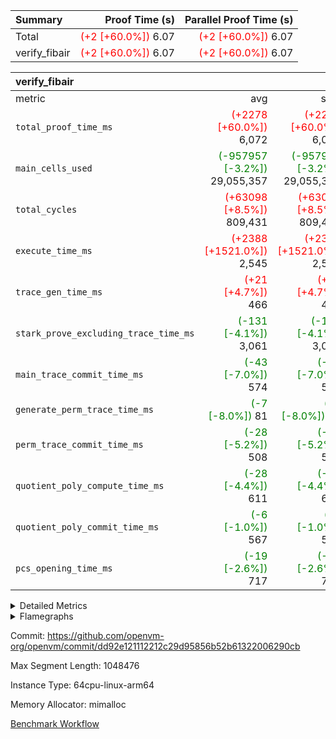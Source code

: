 | Summary | Proof Time (s) | Parallel Proof Time (s) |
|:---|---:|---:|
| Total | <span style='color: red'>(+2 [+60.0%])</span> 6.07 | <span style='color: red'>(+2 [+60.0%])</span> 6.07 |
| verify_fibair | <span style='color: red'>(+2 [+60.0%])</span> 6.07 | <span style='color: red'>(+2 [+60.0%])</span> 6.07 |


| verify_fibair |||||
|:---|---:|---:|---:|---:|
|metric|avg|sum|max|min|
| `total_proof_time_ms ` | <span style='color: red'>(+2278 [+60.0%])</span> 6,072 | <span style='color: red'>(+2278 [+60.0%])</span> 6,072 | <span style='color: red'>(+2278 [+60.0%])</span> 6,072 | <span style='color: red'>(+2278 [+60.0%])</span> 6,072 |
| `main_cells_used     ` | <span style='color: green'>(-957957 [-3.2%])</span> 29,055,357 | <span style='color: green'>(-957957 [-3.2%])</span> 29,055,357 | <span style='color: green'>(-957957 [-3.2%])</span> 29,055,357 | <span style='color: green'>(-957957 [-3.2%])</span> 29,055,357 |
| `total_cycles        ` | <span style='color: red'>(+63098 [+8.5%])</span> 809,431 | <span style='color: red'>(+63098 [+8.5%])</span> 809,431 | <span style='color: red'>(+63098 [+8.5%])</span> 809,431 | <span style='color: red'>(+63098 [+8.5%])</span> 809,431 |
| `execute_time_ms     ` | <span style='color: red'>(+2388 [+1521.0%])</span> 2,545 | <span style='color: red'>(+2388 [+1521.0%])</span> 2,545 | <span style='color: red'>(+2388 [+1521.0%])</span> 2,545 | <span style='color: red'>(+2388 [+1521.0%])</span> 2,545 |
| `trace_gen_time_ms   ` | <span style='color: red'>(+21 [+4.7%])</span> 466 | <span style='color: red'>(+21 [+4.7%])</span> 466 | <span style='color: red'>(+21 [+4.7%])</span> 466 | <span style='color: red'>(+21 [+4.7%])</span> 466 |
| `stark_prove_excluding_trace_time_ms` | <span style='color: green'>(-131 [-4.1%])</span> 3,061 | <span style='color: green'>(-131 [-4.1%])</span> 3,061 | <span style='color: green'>(-131 [-4.1%])</span> 3,061 | <span style='color: green'>(-131 [-4.1%])</span> 3,061 |
| `main_trace_commit_time_ms` | <span style='color: green'>(-43 [-7.0%])</span> 574 | <span style='color: green'>(-43 [-7.0%])</span> 574 | <span style='color: green'>(-43 [-7.0%])</span> 574 | <span style='color: green'>(-43 [-7.0%])</span> 574 |
| `generate_perm_trace_time_ms` | <span style='color: green'>(-7 [-8.0%])</span> 81 | <span style='color: green'>(-7 [-8.0%])</span> 81 | <span style='color: green'>(-7 [-8.0%])</span> 81 | <span style='color: green'>(-7 [-8.0%])</span> 81 |
| `perm_trace_commit_time_ms` | <span style='color: green'>(-28 [-5.2%])</span> 508 | <span style='color: green'>(-28 [-5.2%])</span> 508 | <span style='color: green'>(-28 [-5.2%])</span> 508 | <span style='color: green'>(-28 [-5.2%])</span> 508 |
| `quotient_poly_compute_time_ms` | <span style='color: green'>(-28 [-4.4%])</span> 611 | <span style='color: green'>(-28 [-4.4%])</span> 611 | <span style='color: green'>(-28 [-4.4%])</span> 611 | <span style='color: green'>(-28 [-4.4%])</span> 611 |
| `quotient_poly_commit_time_ms` | <span style='color: green'>(-6 [-1.0%])</span> 567 | <span style='color: green'>(-6 [-1.0%])</span> 567 | <span style='color: green'>(-6 [-1.0%])</span> 567 | <span style='color: green'>(-6 [-1.0%])</span> 567 |
| `pcs_opening_time_ms ` | <span style='color: green'>(-19 [-2.6%])</span> 717 | <span style='color: green'>(-19 [-2.6%])</span> 717 | <span style='color: green'>(-19 [-2.6%])</span> 717 | <span style='color: green'>(-19 [-2.6%])</span> 717 |



<details>
<summary>Detailed Metrics</summary>

|  | verify_program_compile_ms | total_cells | stark_prove_excluding_trace_time_ms | quotient_poly_compute_time_ms | quotient_poly_commit_time_ms | perm_trace_commit_time_ms | pcs_opening_time_ms | main_trace_commit_time_ms |
| --- | --- | --- | --- | --- | --- | --- | --- |
|  | 3 | 65,536 | 66 | 3 | 13 | 0 | 31 | 17 | 

| air_name | rows | quotient_deg | main_cols | interactions | constraints | cells |
| --- | --- | --- | --- | --- | --- | --- |
| AccessAdapterAir<2> |  | 4 |  | 5 | 12 |  | 
| AccessAdapterAir<4> |  | 4 |  | 5 | 12 |  | 
| AccessAdapterAir<8> |  | 4 |  | 5 | 12 |  | 
| FibonacciAir | 32,768 | 1 | 2 |  | 5 | 65,536 | 
| FriReducedOpeningAir |  | 4 |  | 35 | 59 |  | 
| NativePoseidon2Air<BabyBearParameters>, 1> |  | 4 |  | 31 | 302 |  | 
| PhantomAir |  | 4 |  | 3 | 4 |  | 
| ProgramAir |  | 1 |  | 1 | 4 |  | 
| VariableRangeCheckerAir |  | 1 |  | 1 | 4 |  | 
| VmAirWrapper<BranchNativeAdapterAir, BranchEqualCoreAir<1> |  | 2 |  | 11 | 23 |  | 
| VmAirWrapper<JalNativeAdapterAir, JalCoreAir> |  | 4 |  | 7 | 6 |  | 
| VmAirWrapper<NativeAdapterAir<2, 0>, PublicValuesCoreAir> |  | 4 |  | 11 | 22 |  | 
| VmAirWrapper<NativeAdapterAir<2, 1>, FieldArithmeticCoreAir> |  | 4 |  | 15 | 23 |  | 
| VmAirWrapper<NativeLoadStoreAdapterAir<1>, NativeLoadStoreCoreAir<1> |  | 4 |  | 15 | 24 |  | 
| VmAirWrapper<NativeVectorizedAdapterAir<4>, FieldExtensionCoreAir> |  | 4 |  | 15 | 23 |  | 
| VmConnectorAir |  | 4 |  | 3 | 8 |  | 
| VolatileBoundaryAir |  | 4 |  | 4 | 16 |  | 

| group | trace_gen_time_ms | total_proof_time_ms | total_cycles | total_cells | stark_prove_excluding_trace_time_ms | quotient_poly_compute_time_ms | quotient_poly_commit_time_ms | perm_trace_commit_time_ms | pcs_opening_time_ms | main_trace_commit_time_ms | main_cells_used | generate_perm_trace_time_ms | execute_time_ms |
| --- | --- | --- | --- | --- | --- | --- | --- | --- | --- | --- | --- | --- | --- |
| verify_fibair | 466 | 6,072 | 809,431 | 82,728,984 | 3,061 | 611 | 567 | 508 | 717 | 574 | 29,055,357 | 81 | 2,545 | 

| group | air_name | rows | prep_cols | perm_cols | main_cols | cells |
| --- | --- | --- | --- | --- | --- | --- |
| verify_fibair | AccessAdapterAir<2> | 131,072 |  | 16 | 11 | 3,538,944 | 
| verify_fibair | AccessAdapterAir<4> | 65,536 |  | 16 | 13 | 1,900,544 | 
| verify_fibair | AccessAdapterAir<8> | 32,768 |  | 16 | 17 | 1,081,344 | 
| verify_fibair | FriReducedOpeningAir | 512 |  | 76 | 64 | 71,680 | 
| verify_fibair | NativePoseidon2Air<BabyBearParameters>, 1> | 8,192 |  | 36 | 348 | 3,145,728 | 
| verify_fibair | PhantomAir | 32,768 |  | 8 | 6 | 458,752 | 
| verify_fibair | ProgramAir | 8,192 |  | 8 | 10 | 147,456 | 
| verify_fibair | VariableRangeCheckerAir | 262,144 | 2 | 8 | 1 | 2,359,296 | 
| verify_fibair | VmAirWrapper<BranchNativeAdapterAir, BranchEqualCoreAir<1> | 262,144 |  | 28 | 23 | 13,369,344 | 
| verify_fibair | VmAirWrapper<JalNativeAdapterAir, JalCoreAir> | 32,768 |  | 12 | 10 | 720,896 | 
| verify_fibair | VmAirWrapper<NativeAdapterAir<2, 1>, FieldArithmeticCoreAir> | 524,288 |  | 20 | 30 | 26,214,400 | 
| verify_fibair | VmAirWrapper<NativeLoadStoreAdapterAir<1>, NativeLoadStoreCoreAir<1> | 524,288 |  | 20 | 31 | 26,738,688 | 
| verify_fibair | VmAirWrapper<NativeVectorizedAdapterAir<4>, FieldExtensionCoreAir> | 8,192 |  | 20 | 40 | 491,520 | 
| verify_fibair | VmConnectorAir | 2 | 1 | 8 | 4 | 24 | 
| verify_fibair | VolatileBoundaryAir | 131,072 |  | 8 | 11 | 2,490,368 | 

| group | air_name | dsl_ir | opcode | cells_used |
| --- | --- | --- | --- | --- |
| verify_fibair | <BranchNativeAdapterAir,BranchEqualCoreAir<1>> | AssertEqE | BNE | 3,956 | 
| verify_fibair | <BranchNativeAdapterAir,BranchEqualCoreAir<1>> | AssertEqEI | BNE | 92 | 
| verify_fibair | <BranchNativeAdapterAir,BranchEqualCoreAir<1>> | AssertEqF | BNE | 163,024 | 
| verify_fibair | <BranchNativeAdapterAir,BranchEqualCoreAir<1>> | AssertEqV | BNE | 14,697 | 
| verify_fibair | <BranchNativeAdapterAir,BranchEqualCoreAir<1>> | AssertEqVI | BNE | 460 | 
| verify_fibair | <BranchNativeAdapterAir,BranchEqualCoreAir<1>> | For | BNE | 1,976,689 | 
| verify_fibair | <BranchNativeAdapterAir,BranchEqualCoreAir<1>> | IfEq | BNE | 24,817 | 
| verify_fibair | <BranchNativeAdapterAir,BranchEqualCoreAir<1>> | IfEqI | BNE | 350,543 | 
| verify_fibair | <BranchNativeAdapterAir,BranchEqualCoreAir<1>> | IfNe | BEQ | 167,831 | 
| verify_fibair | <BranchNativeAdapterAir,BranchEqualCoreAir<1>> | IfNeI | BEQ | 14,559 | 
| verify_fibair | <BranchNativeAdapterAir,BranchEqualCoreAir<1>> | ZipFor | BNE | 395,255 | 
| verify_fibair | <JalNativeAdapterAir,JalCoreAir> |  | JAL | 10 | 
| verify_fibair | <JalNativeAdapterAir,JalCoreAir> | For | JAL | 124,610 | 
| verify_fibair | <JalNativeAdapterAir,JalCoreAir> | IfEqI | JAL | 49,340 | 
| verify_fibair | <JalNativeAdapterAir,JalCoreAir> | IfNe | JAL | 20 | 
| verify_fibair | <JalNativeAdapterAir,JalCoreAir> | ZipFor | JAL | 18,190 | 
| verify_fibair | <NativeAdapterAir<2, 1>,FieldArithmeticCoreAir> | AddEI | ADD | 246,360 | 
| verify_fibair | <NativeAdapterAir<2, 1>,FieldArithmeticCoreAir> | AddF | ADD | 39,990 | 
| verify_fibair | <NativeAdapterAir<2, 1>,FieldArithmeticCoreAir> | AddFI | ADD | 50,160 | 
| verify_fibair | <NativeAdapterAir<2, 1>,FieldArithmeticCoreAir> | AddV | ADD | 282,720 | 
| verify_fibair | <NativeAdapterAir<2, 1>,FieldArithmeticCoreAir> | AddVI | ADD | 2,051,220 | 
| verify_fibair | <NativeAdapterAir<2, 1>,FieldArithmeticCoreAir> | Alloc | ADD | 735,960 | 
| verify_fibair | <NativeAdapterAir<2, 1>,FieldArithmeticCoreAir> | Alloc | MUL | 454,980 | 
| verify_fibair | <NativeAdapterAir<2, 1>,FieldArithmeticCoreAir> | DivFIN | DIV | 90 | 
| verify_fibair | <NativeAdapterAir<2, 1>,FieldArithmeticCoreAir> | For | ADD | 2,204,460 | 
| verify_fibair | <NativeAdapterAir<2, 1>,FieldArithmeticCoreAir> | LoadE | ADD | 99,540 | 
| verify_fibair | <NativeAdapterAir<2, 1>,FieldArithmeticCoreAir> | LoadE | MUL | 99,540 | 
| verify_fibair | <NativeAdapterAir<2, 1>,FieldArithmeticCoreAir> | LoadF | ADD | 18,240 | 
| verify_fibair | <NativeAdapterAir<2, 1>,FieldArithmeticCoreAir> | LoadF | MUL | 10,440 | 
| verify_fibair | <NativeAdapterAir<2, 1>,FieldArithmeticCoreAir> | LoadHeapPtr | ADD | 30 | 
| verify_fibair | <NativeAdapterAir<2, 1>,FieldArithmeticCoreAir> | LoadV | ADD | 323,790 | 
| verify_fibair | <NativeAdapterAir<2, 1>,FieldArithmeticCoreAir> | LoadV | MUL | 195,180 | 
| verify_fibair | <NativeAdapterAir<2, 1>,FieldArithmeticCoreAir> | MulEF | MUL | 75,840 | 
| verify_fibair | <NativeAdapterAir<2, 1>,FieldArithmeticCoreAir> | MulF | MUL | 128,310 | 
| verify_fibair | <NativeAdapterAir<2, 1>,FieldArithmeticCoreAir> | MulFI | MUL | 40,020 | 
| verify_fibair | <NativeAdapterAir<2, 1>,FieldArithmeticCoreAir> | MulVI | MUL | 298,050 | 
| verify_fibair | <NativeAdapterAir<2, 1>,FieldArithmeticCoreAir> | StoreE | ADD | 23,940 | 
| verify_fibair | <NativeAdapterAir<2, 1>,FieldArithmeticCoreAir> | StoreE | MUL | 23,940 | 
| verify_fibair | <NativeAdapterAir<2, 1>,FieldArithmeticCoreAir> | StoreF | ADD | 156,690 | 
| verify_fibair | <NativeAdapterAir<2, 1>,FieldArithmeticCoreAir> | StoreF | MUL | 300 | 
| verify_fibair | <NativeAdapterAir<2, 1>,FieldArithmeticCoreAir> | StoreHeapPtr | ADD | 30 | 
| verify_fibair | <NativeAdapterAir<2, 1>,FieldArithmeticCoreAir> | StoreHintWord | ADD | 1,838,250 | 
| verify_fibair | <NativeAdapterAir<2, 1>,FieldArithmeticCoreAir> | StoreV | ADD | 70,050 | 
| verify_fibair | <NativeAdapterAir<2, 1>,FieldArithmeticCoreAir> | StoreV | MUL | 49,350 | 
| verify_fibair | <NativeAdapterAir<2, 1>,FieldArithmeticCoreAir> | SubEF | SUB | 3,930 | 
| verify_fibair | <NativeAdapterAir<2, 1>,FieldArithmeticCoreAir> | SubEI | ADD | 240 | 
| verify_fibair | <NativeAdapterAir<2, 1>,FieldArithmeticCoreAir> | SubFI | SUB | 39,990 | 
| verify_fibair | <NativeAdapterAir<2, 1>,FieldArithmeticCoreAir> | SubV | SUB | 112,170 | 
| verify_fibair | <NativeAdapterAir<2, 1>,FieldArithmeticCoreAir> | SubVI | SUB | 22,350 | 
| verify_fibair | <NativeAdapterAir<2, 1>,FieldArithmeticCoreAir> | SubVIN | SUB | 18,900 | 
| verify_fibair | <NativeAdapterAir<2, 1>,FieldArithmeticCoreAir> | UnsafeCastVF | ADD | 30 | 
| verify_fibair | <NativeAdapterAir<2, 1>,FieldArithmeticCoreAir> | ZipFor | ADD | 683,190 | 
| verify_fibair | <NativeLoadStoreAdapterAir<1>,NativeLoadStoreCoreAir<1>> |  | STOREW | 31 | 
| verify_fibair | <NativeLoadStoreAdapterAir<1>,NativeLoadStoreCoreAir<1>> | AddEFFI | LOADW | 3,534 | 
| verify_fibair | <NativeLoadStoreAdapterAir<1>,NativeLoadStoreCoreAir<1>> | AddEFFI | STOREW | 10,602 | 
| verify_fibair | <NativeLoadStoreAdapterAir<1>,NativeLoadStoreCoreAir<1>> | Alloc | LOADW | 760,492 | 
| verify_fibair | <NativeLoadStoreAdapterAir<1>,NativeLoadStoreCoreAir<1>> | DivEIN | STOREW | 124 | 
| verify_fibair | <NativeLoadStoreAdapterAir<1>,NativeLoadStoreCoreAir<1>> | For | LOADW | 28,861 | 
| verify_fibair | <NativeLoadStoreAdapterAir<1>,NativeLoadStoreCoreAir<1>> | For | STOREW | 357,430 | 
| verify_fibair | <NativeLoadStoreAdapterAir<1>,NativeLoadStoreCoreAir<1>> | ImmE | STOREW | 26,288 | 
| verify_fibair | <NativeLoadStoreAdapterAir<1>,NativeLoadStoreCoreAir<1>> | ImmF | STOREW | 248,961 | 
| verify_fibair | <NativeLoadStoreAdapterAir<1>,NativeLoadStoreCoreAir<1>> | ImmV | STOREW | 302,622 | 
| verify_fibair | <NativeLoadStoreAdapterAir<1>,NativeLoadStoreCoreAir<1>> | LoadE | LOADW | 668,112 | 
| verify_fibair | <NativeLoadStoreAdapterAir<1>,NativeLoadStoreCoreAir<1>> | LoadF | LOADW | 607,445 | 
| verify_fibair | <NativeLoadStoreAdapterAir<1>,NativeLoadStoreCoreAir<1>> | LoadV | LOADW | 1,402,409 | 
| verify_fibair | <NativeLoadStoreAdapterAir<1>,NativeLoadStoreCoreAir<1>> | MulEI | STOREW | 9,548 | 
| verify_fibair | <NativeLoadStoreAdapterAir<1>,NativeLoadStoreCoreAir<1>> | StoreE | STOREW | 825,592 | 
| verify_fibair | <NativeLoadStoreAdapterAir<1>,NativeLoadStoreCoreAir<1>> | StoreF | STOREW | 370,233 | 
| verify_fibair | <NativeLoadStoreAdapterAir<1>,NativeLoadStoreCoreAir<1>> | StoreHintWord | SHINTW | 2,231,194 | 
| verify_fibair | <NativeLoadStoreAdapterAir<1>,NativeLoadStoreCoreAir<1>> | StoreV | STOREW | 634,353 | 
| verify_fibair | <NativeLoadStoreAdapterAir<1>,NativeLoadStoreCoreAir<1>> | SubEF | LOADW | 12,183 | 
| verify_fibair | <NativeLoadStoreAdapterAir<1>,NativeLoadStoreCoreAir<1>> | ZipFor | LOADW | 85,064 | 
| verify_fibair | <NativeVectorizedAdapterAir<4>,FieldExtensionCoreAir> | AddE | FE4ADD | 57,960 | 
| verify_fibair | <NativeVectorizedAdapterAir<4>,FieldExtensionCoreAir> | DivE | BBE4DIV | 30,320 | 
| verify_fibair | <NativeVectorizedAdapterAir<4>,FieldExtensionCoreAir> | DivEIN | BBE4DIV | 40 | 
| verify_fibair | <NativeVectorizedAdapterAir<4>,FieldExtensionCoreAir> | MulE | BBE4MUL | 108,680 | 
| verify_fibair | <NativeVectorizedAdapterAir<4>,FieldExtensionCoreAir> | MulEI | BBE4MUL | 3,080 | 
| verify_fibair | <NativeVectorizedAdapterAir<4>,FieldExtensionCoreAir> | SubE | FE4SUB | 75,680 | 
| verify_fibair | Arc<BabyBearParameters>, 1> | Poseidon2CompressBabyBear | COMP_POS2 | 2,470,104 | 
| verify_fibair | Arc<BabyBearParameters>, 1> | Poseidon2PermuteBabyBear | PERM_POS2 | 257,520 | 
| verify_fibair | FriReducedOpeningAir | FriReducedOpening | FRI_REDUCED_OPENING | 21,504 | 
| verify_fibair | PhantomAir | HintBitsF | PHANTOM | 258 | 
| verify_fibair | PhantomAir | HintInputVec | PHANTOM | 56,196 | 
| verify_fibair | PhantomAir | PrintV | PHANTOM | 42,588 | 

| group | chip_name | rows_used |
| --- | --- | --- |
| verify_fibair | <BranchNativeAdapterAir,BranchEqualCoreAir<1>> | 135,301 | 
| verify_fibair | <JalNativeAdapterAir,JalCoreAir> | 19,217 | 
| verify_fibair | <NativeAdapterAir<2, 1>,FieldArithmeticCoreAir> | 346,609 | 
| verify_fibair | <NativeLoadStoreAdapterAir<1>,NativeLoadStoreCoreAir<1>> | 276,939 | 
| verify_fibair | <NativeVectorizedAdapterAir<4>,FieldExtensionCoreAir> | 6,894 | 
| verify_fibair | AccessAdapter<2> | 95,774 | 
| verify_fibair | AccessAdapter<4> | 47,888 | 
| verify_fibair | AccessAdapter<8> | 17,106 | 
| verify_fibair | Arc<BabyBearParameters>, 1> | 7,838 | 
| verify_fibair | Boundary | 128,102 | 
| verify_fibair | FriReducedOpeningAir | 336 | 
| verify_fibair | PhantomAir | 16,507 | 
| verify_fibair | ProgramChip | 5,821 | 
| verify_fibair | VariableRangeCheckerAir | 262,144 | 
| verify_fibair | VmConnectorAir | 2 | 

| group | dsl_ir | opcode | frequency |
| --- | --- | --- | --- |
| verify_fibair |  | JAL | 1 | 
| verify_fibair |  | STOREW | 2 | 
| verify_fibair | AddE | FE4ADD | 1,449 | 
| verify_fibair | AddEFFI | LOADW | 114 | 
| verify_fibair | AddEFFI | STOREW | 342 | 
| verify_fibair | AddEI | ADD | 8,212 | 
| verify_fibair | AddF | ADD | 1,333 | 
| verify_fibair | AddFI | ADD | 1,672 | 
| verify_fibair | AddV | ADD | 9,424 | 
| verify_fibair | AddVI | ADD | 68,374 | 
| verify_fibair | Alloc | ADD | 24,532 | 
| verify_fibair | Alloc | LOADW | 24,532 | 
| verify_fibair | Alloc | MUL | 15,166 | 
| verify_fibair | AssertEqE | BNE | 172 | 
| verify_fibair | AssertEqEI | BNE | 4 | 
| verify_fibair | AssertEqF | BNE | 7,088 | 
| verify_fibair | AssertEqV | BNE | 639 | 
| verify_fibair | AssertEqVI | BNE | 20 | 
| verify_fibair | DivE | BBE4DIV | 758 | 
| verify_fibair | DivEIN | BBE4DIV | 1 | 
| verify_fibair | DivEIN | STOREW | 4 | 
| verify_fibair | DivFIN | DIV | 3 | 
| verify_fibair | For | ADD | 73,482 | 
| verify_fibair | For | BNE | 85,943 | 
| verify_fibair | For | JAL | 12,461 | 
| verify_fibair | For | LOADW | 931 | 
| verify_fibair | For | STOREW | 11,530 | 
| verify_fibair | FriReducedOpening | FRI_REDUCED_OPENING | 126 | 
| verify_fibair | HintBitsF | PHANTOM | 43 | 
| verify_fibair | HintInputVec | PHANTOM | 9,366 | 
| verify_fibair | IfEq | BNE | 1,079 | 
| verify_fibair | IfEqI | BNE | 15,241 | 
| verify_fibair | IfEqI | JAL | 4,934 | 
| verify_fibair | IfNe | BEQ | 7,297 | 
| verify_fibair | IfNe | JAL | 2 | 
| verify_fibair | IfNeI | BEQ | 633 | 
| verify_fibair | ImmE | STOREW | 848 | 
| verify_fibair | ImmF | STOREW | 8,031 | 
| verify_fibair | ImmV | STOREW | 9,762 | 
| verify_fibair | LoadE | ADD | 3,318 | 
| verify_fibair | LoadE | LOADW | 21,552 | 
| verify_fibair | LoadE | MUL | 3,318 | 
| verify_fibair | LoadF | ADD | 608 | 
| verify_fibair | LoadF | LOADW | 19,595 | 
| verify_fibair | LoadF | MUL | 348 | 
| verify_fibair | LoadHeapPtr | ADD | 1 | 
| verify_fibair | LoadV | ADD | 10,793 | 
| verify_fibair | LoadV | LOADW | 45,239 | 
| verify_fibair | LoadV | MUL | 6,506 | 
| verify_fibair | MulE | BBE4MUL | 2,717 | 
| verify_fibair | MulEF | MUL | 2,528 | 
| verify_fibair | MulEI | BBE4MUL | 77 | 
| verify_fibair | MulEI | STOREW | 308 | 
| verify_fibair | MulF | MUL | 4,277 | 
| verify_fibair | MulFI | MUL | 1,334 | 
| verify_fibair | MulVI | MUL | 9,935 | 
| verify_fibair | Poseidon2CompressBabyBear | COMP_POS2 | 7,098 | 
| verify_fibair | Poseidon2PermuteBabyBear | PERM_POS2 | 740 | 
| verify_fibair | PrintV | PHANTOM | 7,098 | 
| verify_fibair | StoreE | ADD | 798 | 
| verify_fibair | StoreE | MUL | 798 | 
| verify_fibair | StoreE | STOREW | 26,632 | 
| verify_fibair | StoreF | ADD | 5,223 | 
| verify_fibair | StoreF | MUL | 10 | 
| verify_fibair | StoreF | STOREW | 11,943 | 
| verify_fibair | StoreHeapPtr | ADD | 1 | 
| verify_fibair | StoreHintWord | ADD | 61,275 | 
| verify_fibair | StoreHintWord | SHINTW | 71,974 | 
| verify_fibair | StoreV | ADD | 2,335 | 
| verify_fibair | StoreV | MUL | 1,645 | 
| verify_fibair | StoreV | STOREW | 20,463 | 
| verify_fibair | SubE | FE4SUB | 1,892 | 
| verify_fibair | SubEF | LOADW | 393 | 
| verify_fibair | SubEF | SUB | 131 | 
| verify_fibair | SubEI | ADD | 8 | 
| verify_fibair | SubFI | SUB | 1,333 | 
| verify_fibair | SubV | SUB | 3,739 | 
| verify_fibair | SubVI | SUB | 745 | 
| verify_fibair | SubVIN | SUB | 630 | 
| verify_fibair | UnsafeCastVF | ADD | 1 | 
| verify_fibair | ZipFor | ADD | 22,773 | 
| verify_fibair | ZipFor | BNE | 17,185 | 
| verify_fibair | ZipFor | JAL | 1,819 | 
| verify_fibair | ZipFor | LOADW | 2,744 | 

</details>


<details>
<summary>Flamegraphs</summary>

[![](https://openvm-public-data-sandbox-us-east-1.s3.us-east-1.amazonaws.com/benchmark/github/flamegraphs/dd92e121112212c29d95856b52b61322006290cb/verify_fibair-dd92e121112212c29d95856b52b61322006290cb-verify_fibair.dsl_ir.opcode.air_name.cells_used.reverse.svg)](https://openvm-public-data-sandbox-us-east-1.s3.us-east-1.amazonaws.com/benchmark/github/flamegraphs/dd92e121112212c29d95856b52b61322006290cb/verify_fibair-dd92e121112212c29d95856b52b61322006290cb-verify_fibair.dsl_ir.opcode.air_name.cells_used.reverse.svg)
[![](https://openvm-public-data-sandbox-us-east-1.s3.us-east-1.amazonaws.com/benchmark/github/flamegraphs/dd92e121112212c29d95856b52b61322006290cb/verify_fibair-dd92e121112212c29d95856b52b61322006290cb-verify_fibair.dsl_ir.opcode.air_name.cells_used.svg)](https://openvm-public-data-sandbox-us-east-1.s3.us-east-1.amazonaws.com/benchmark/github/flamegraphs/dd92e121112212c29d95856b52b61322006290cb/verify_fibair-dd92e121112212c29d95856b52b61322006290cb-verify_fibair.dsl_ir.opcode.air_name.cells_used.svg)
[![](https://openvm-public-data-sandbox-us-east-1.s3.us-east-1.amazonaws.com/benchmark/github/flamegraphs/dd92e121112212c29d95856b52b61322006290cb/verify_fibair-dd92e121112212c29d95856b52b61322006290cb-verify_fibair.dsl_ir.opcode.frequency.reverse.svg)](https://openvm-public-data-sandbox-us-east-1.s3.us-east-1.amazonaws.com/benchmark/github/flamegraphs/dd92e121112212c29d95856b52b61322006290cb/verify_fibair-dd92e121112212c29d95856b52b61322006290cb-verify_fibair.dsl_ir.opcode.frequency.reverse.svg)
[![](https://openvm-public-data-sandbox-us-east-1.s3.us-east-1.amazonaws.com/benchmark/github/flamegraphs/dd92e121112212c29d95856b52b61322006290cb/verify_fibair-dd92e121112212c29d95856b52b61322006290cb-verify_fibair.dsl_ir.opcode.frequency.svg)](https://openvm-public-data-sandbox-us-east-1.s3.us-east-1.amazonaws.com/benchmark/github/flamegraphs/dd92e121112212c29d95856b52b61322006290cb/verify_fibair-dd92e121112212c29d95856b52b61322006290cb-verify_fibair.dsl_ir.opcode.frequency.svg)

</details>

Commit: https://github.com/openvm-org/openvm/commit/dd92e121112212c29d95856b52b61322006290cb

Max Segment Length: 1048476

Instance Type: 64cpu-linux-arm64

Memory Allocator: mimalloc

[Benchmark Workflow](https://github.com/openvm-org/openvm/actions/runs/12695587985)
